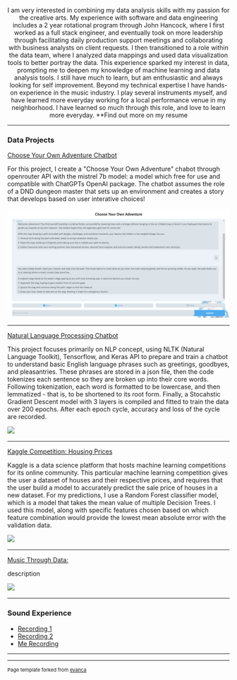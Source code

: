 <p align=center>I am very interested in combining my data analysis skills with my passion for the creative arts. My experience with software and data engineering includes a 2 year rotational program through John Hancock, where I first worked as a full stack engineer, and eventually took on more leadership through facilitating daily production support meetings and collaborating with business analysts on client requests. I then transitioned to a role within the data team, where I analyzed data mappings and used data visualization tools to better portray the data. This experience sparked my interest in data, prompting me to deepen my knowledge of machine learning and data analysis tools. I still have much to learn, but am enthusiastic and always looking for self improvement. Beyond my technical expertise I have hands-on experience in the music industry. I play several instruments myself, and have learned more everyday working for a local performance venue in my neighborhood. I have learned so much through this role, and love to learn more everyday. **Find out more on my resume</p>

---

### Data Projects 


[Choose Your Own Adventure Chatbot](/sample_page)

For this project, I create a "Choose Your Own Adventure" chabot through openrouter API with the mistrel 7b model: a model which free for use and compatible with ChatGPTs OpenAI package. The chatbot assumes the role of a DND dungeon master that sets up an environment and creates a story that develops based on user interative choices! 

<img src="images/cyoa_chatsc.png?raw=true"/>

---
[Natural Language Processing Chatbot](/sample_page)

This project focuses primarily on NLP concept, using NLTK (Natural Language Toolkit), Tensorflow, and Keras API to prepare and train a chatbot to understand basic English language phrases such as greetings, goodbyes, and pleasantries. These phrases are stored in a json file, then the code tokenizes each sentence so they are broken up into their core words. Following tokenization, each word is formatted to be lowercase, and then lemmatized - that is, to be shortened to its root form. Finally, a Stocahstic Gradient Descent model with 3 layers is compiled and fitted to train the data over 200 epochs. After each epoch cycle, accuracy and loss of the cycle are recorded.  

<img src="images/dummy_thumbnail.jpg?raw=true"/>

---
[Kaggle Competition: Housing Prices](/pdf/sample_presentation.pdf)

Kaggle is a data science platform that hosts machine learning competitions for its online community. This particular machine learning competition gives the user a dataset of houses and their respective prices, and requires that the user build a model to accurately predict the sale price of houses in a new dataset. For my predictions, I use a Random Forest classifier model, which is a model that takes the mean value of multiple Decision Trees. I used this model, along with specific features chosen based on which feature combination would provide the lowest mean absolute error with the validation data. 

<img src="images/dummy_thumbnail.jpg?raw=true"/>

---
[Music Through Data: ](http://example.com/)

description

<img src="images/dummy_thumbnail.jpg?raw=true"/>

---

### Sound Experience

- [Recording 1](http://example.com/)
- [Recording 2](http://example.com/)
- [Me Recording](http://example.com/)

---




---
<p style="font-size:11px">Page template forked from <a href="https://github.com/evanca/quick-portfolio">evanca</a></p>
<!-- Remove above link if you don't want to attibute -->
